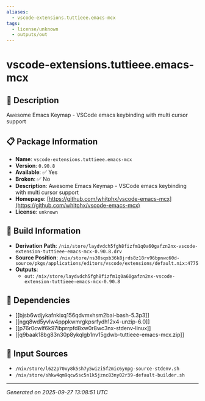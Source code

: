 ```yaml
---
aliases:
  - vscode-extensions.tuttieee.emacs-mcx
tags:
  - license/unknown
  - outputs/out
---
```


# vscode-extensions.tuttieee.emacs-mcx

## 📝 Description

Awesome Emacs Keymap - VSCode emacs keybinding with multi cursor support

## 📋 Package Information

- **Name**: `vscode-extensions.tuttieee.emacs-mcx`
- **Version**: `0.90.8`
- **Available**: ✅ Yes
- **Broken**: ✅ No
- **Description**: Awesome Emacs Keymap - VSCode emacs keybinding with multi cursor support
- **Homepage**: [https://github.com/whitphx/vscode-emacs-mcx](https://github.com/whitphx/vscode-emacs-mcx)
- **License**: `unknown`

## 🔧 Build Information

- **Derivation Path**: `/nix/store/laydvdch5fgh8fizfm1q0a60gafzn2nx-vscode-extension-tuttieee-emacs-mcx-0.90.8.drv`
- **Source Position**: `/nix/store/ns30sqxb36k8jrds8z18rv96bpnwc60d-source/pkgs/applications/editors/vscode/extensions/default.nix:4775`
- **Outputs**:
  - `out`:  `/nix/store/laydvdch5fgh8fizfm1q0a60gafzn2nx-vscode-extension-tuttieee-emacs-mcx-0.90.8`

## 🔗 Dependencies

- [[bjsb6wdjykafnkixq156qdvmxhsm2bai-bash-5.3p3]]
- [[ngq8wd5yvlw4pppkwmrgkpsrfydh12x4-unzip-6.0]]
- [[p76r0cwlf6k97ibprrpfd8xw0r8wc3nx-stdenv-linux]]
- [[q9baak18bg83n30p8ykqlgb1nv15gdwb-tuttieee-emacs-mcx.zip]]

## 📁 Input Sources

- `/nix/store/l622p70vy8k5sh7y5wizi5f2mic6ynpg-source-stdenv.sh`
- `/nix/store/shkw4qm9qcw5sc5n1k5jznc83ny02r39-default-builder.sh`

---
*Generated on 2025-09-27 13:08:51 UTC*
